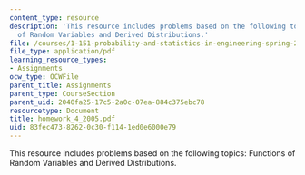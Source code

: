 ```yaml
---
content_type: resource
description: 'This resource includes problems based on the following topics: Functions
  of Random Variables and Derived Distributions.'
file: /courses/1-151-probability-and-statistics-in-engineering-spring-2005/83fec47382620c30f1141ed0e6000e79_homework_4_2005.pdf
file_type: application/pdf
learning_resource_types:
- Assignments
ocw_type: OCWFile
parent_title: Assignments
parent_type: CourseSection
parent_uid: 2040fa25-17c5-2a0c-07ea-884c375ebc78
resourcetype: Document
title: homework_4_2005.pdf
uid: 83fec473-8262-0c30-f114-1ed0e6000e79
---
```

This resource includes problems based on the following topics: Functions of Random Variables and Derived Distributions.

